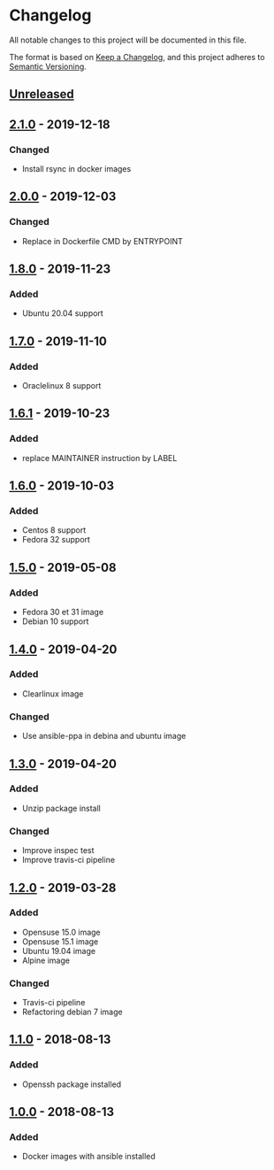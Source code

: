 # Changelog
All notable changes to this project will be documented in this file.

The format is based on [Keep a Changelog](https://keepachangelog.com/en/v1.0.0/),
and this project adheres to [Semantic Versioning](https://semver.org/spec/v2.0.0.html).

## [Unreleased]
## [2.1.0] - 2019-12-18
### Changed
-   Install rsync in docker images

## [2.0.0] - 2019-12-03
### Changed
-   Replace in Dockerfile CMD by ENTRYPOINT

## [1.8.0] - 2019-11-23
### Added
-   Ubuntu 20.04 support

## [1.7.0] - 2019-11-10
### Added
-   Oraclelinux 8 support

## [1.6.1] - 2019-10-23
### Added
-   replace MAINTAINER instruction by LABEL

## [1.6.0] - 2019-10-03
### Added
-   Centos 8 support
-   Fedora 32 support

## [1.5.0] - 2019-05-08
### Added
-   Fedora 30 et 31 image
-   Debian 10 support

## [1.4.0] - 2019-04-20
### Added
-   Clearlinux image

### Changed
-   Use ansible-ppa in debina and ubuntu image

## [1.3.0] - 2019-04-20
### Added
-   Unzip package install

### Changed
-   Improve inspec test
-   Improve travis-ci pipeline

## [1.2.0] - 2019-03-28
### Added
-   Opensuse 15.0 image
-   Opensuse 15.1 image
-   Ubuntu 19.04 image
-   Alpine image

### Changed
-   Travis-ci pipeline
-   Refactoring debian 7 image

## [1.1.0] - 2018-08-13
### Added
-   Openssh package installed

## [1.0.0] - 2018-08-13
### Added
-   Docker images with ansible installed


[Unreleased]: https://github.com/diodonfrost/docker-ansible/2.1.0...HEAD
[2.1.0]: https://github.com/diodonfrost/docker-ansible/compare/2.0.0...2.1.0
[2.0.0]: https://github.com/diodonfrost/docker-ansible/compare/1.8.0...2.0.0
[1.8.0]: https://github.com/diodonfrost/docker-ansible/compare/1.7.0...1.8.0
[1.7.0]: https://github.com/diodonfrost/docker-ansible/compare/1.6.1...1.7.0
[1.6.1]: https://github.com/diodonfrost/docker-ansible/compare/1.6.0...1.6.1
[1.6.0]: https://github.com/diodonfrost/docker-ansible/compare/1.5.0...1.6.0
[1.5.0]: https://github.com/diodonfrost/docker-ansible/compare/1.4.0...1.5.0
[1.4.0]: https://github.com/diodonfrost/docker-ansible/compare/1.3.0...1.4.0
[1.3.0]: https://github.com/diodonfrost/docker-ansible/compare/1.2.0...1.3.0
[1.2.0]: https://github.com/diodonfrost/docker-ansible/compare/1.1.0...1.2.0
[1.1.0]: https://github.com/diodonfrost/docker-ansible/compare/1.0.0...1.1.0
[1.0.0]: https://github.com/diodonfrost/docker-ansible/releases/tag/1.0.0
